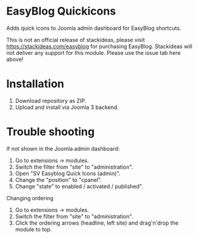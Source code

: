 # EasyBlog Quickicons
Adds quick icons to Joomla admin dashboard for EasyBlog shortcuts.

This is not an official release of stackideas, please visit https://stackideas.com/easyblog for purchasing EasyBlog.
Stackideas will not deliver any support for this module. Please use the issue tab here above!

# Installation
  1) Download repository as ZIP.
  2) Upload and install via Joomla 3 backend.

# Trouble shooting
If not shown in the Joomla admin dashboard:

  1) Go to extensions -> modules.
  2) Switch the filter from "site" to "administration".
  3) Open "SV Easyblog Quick Icons (admin)".
  4) Change the "position" to "cpanel".
  5) Change "state" to enabled / activated / published".

Changing ordering

  1) Go to extensions -> modules.
  2) Switch the filter from "site" to "administration".
  3) Click the ordering arrows (headline, left site) and drag'n'drop the module to top.
